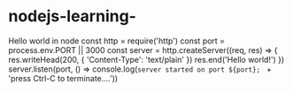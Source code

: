 # nodejs-learning-
Hello world in node 
const http = require('http')
const port = process.env.PORT || 3000
const server = http.createServer((req, res) => {
res.writeHead(200, { 'Content-Type': 'text/plain' })
res.end('Hello world!')
})
server.listen(port, () => console.log(`server started on
port ${port}; ` +
'press Ctrl-C to terminate....'))
